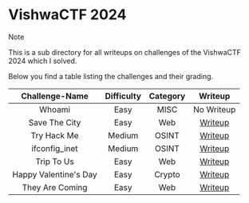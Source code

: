 # VishwaCTF 2024

> [!Note]
> This is a sub directory for all writeups on challenges of the VishwaCTF 2024 which I solved.
>
> Below you find a table listing the challenges and their grading.
> 
> | Challenge-Name | Difficulty | Category | Writeup |
> | :------------: | :--------: | :------: | :-----: |
> | Whoami | Easy | MISC | No Writeup |
> | Save The City | Easy | Web | [Writeup](https://github.com/Aryt3/writeups/tree/main/jeopardy_ctfs/2024/VishwaCTF_2024/save_the_city) |
> | Try Hack Me | Medium | OSINT | [Writeup](https://github.com/Aryt3/writeups/tree/main/jeopardy_ctfs/2024/VishwaCTF_2024/try_hack_me) |
> | ifconfig_inet | Medium | OSINT | [Writeup](https://github.com/Aryt3/writeups/tree/main/jeopardy_ctfs/2024/VishwaCTF_2024/ifconfig_inet) |
> | Trip To Us | Easy | Web | [Writeup](https://github.com/Aryt3/writeups/tree/main/jeopardy_ctfs/2024/VishwaCTF_2024/trip_to_us) |
> | Happy Valentine's Day | Easy | Crypto | [Writeup](https://github.com/Aryt3/writeups/tree/main/jeopardy_ctfs/2024/VishwaCTF_2024/happy_valentines_day) |
> | They Are Coming | Easy | Web | [Writeup](https://github.com/Aryt3/writeups/tree/main/jeopardy_ctfs/2024/VishwaCTF_2024/they_are_coming) |